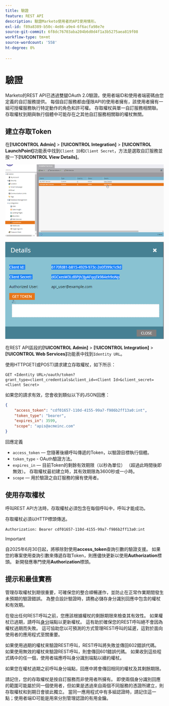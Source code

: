 ```yaml
---
title: 驗證
feature: REST API
description: 驗證Marketo使用者的API使用情形。
exl-id: f89a8389-b50c-4e86-a9e4-6f6acfa98e7e
source-git-commit: 6f8dc76703aba204b6d0d4f1a3b5275aea819f08
workflow-type: tm+mt
source-wordcount: '558'
ht-degree: 0%

---
```


# 驗證

Marketo的REST API已透過雙腿OAuth 2.0驗證。使用者端ID和使用者端密碼由您定義的自訂服務提供。 每個自訂服務都由僅限API的使用者擁有，該使用者擁有一組可授權服務執行特定動作的角色和許可權。 存取權杖與單一自訂服務相關聯。 存取權杖到期與執行個體中可能存在之其他自訂服務相關聯的權杖無關。

## 建立存取Token

在&#x200B;**[!UICONTROL Admin]** > **[!UICONTROL Integration]** > **[!UICONTROL LaunchPoint]**&#x200B;功能表中找到`Client ID`和`Client Secret`，方法是選取自訂服務並按一下&#x200B;**[!UICONTROL View Details]**。

![取得REST服務詳細資料](assets/authentication-service-view-details.png)

![啟動點認證](assets/admin-launchpoint-credentials.png)

在REST API區段的&#x200B;**[!UICONTROL Admin]** > **[!UICONTROL Integration]** > **[!UICONTROL Web Services]**&#x200B;功能表中找到`Identity URL`。

使用HTTPGET(或POST)請求建立存取權杖，如下所示：

```
GET <Identity URL>/oauth/token?grant_type=client_credentials&client_id=<Client Id>&client_secret=<Client Secret>
```

如果您的請求有效，您會收到類似以下的JSON回應：

```json
{
    "access_token": "cdf01657-110d-4155-99a7-f986b2ff13a0:int",
    "token_type": "bearer",
    "expires_in": 3599,
    "scope": "apis@acmeinc.com"
}
```

回應定義

- `access_token` — 您隨著後續呼叫傳遞的Token，以驗證目標執行個體。
- `token_type` - OAuth驗證方法。
- `expires_in` — 目前Token的剩餘有效期限（以秒為單位） （超過此時間後即無效）。 存取權杖最初建立時，其有效期限為3600秒或一小時。
- `scope` — 用於驗證之自訂服務的擁有使用者。

## 使用存取權杖

呼叫REST API方法時，存取權杖必須包含在每個呼叫中，呼叫才能成功。

存取權杖必須以HTTP標頭傳送。

`Authorization: Bearer cdf01657-110d-4155-99a7-f986b2ff13a0:int`

>[!IMPORTANT]
>
>自2025年6月30日起，將移除對使用&#x200B;**access_token**&#x200B;查詢引數的驗證支援。 如果您的專案使用查詢引數來傳遞存取Token，則應儘快更新以使用&#x200B;**Authorization**&#x200B;標頭。 新開發應專門使用&#x200B;**Authorization**&#x200B;標頭。

## 提示和最佳實務

管理存取權杖到期很重要，可確保您的整合順暢運作，並防止在正常作業期間發生未預期的驗證錯誤。 為整合設計驗證時，請務必儲存身分識別回應中包含的權杖和有效期。

在發出任何REST呼叫之前，您應該根據權杖的剩餘期限來檢查其有效性。 如果權杖已過期，請呼叫[身分](https://developer.adobe.com/marketo-apis/api/identity/#tag/Identity/operation/identityUsingGET)端點以更新權杖。 這有助於確保您的REST呼叫絕不會因為權杖過期而失敗。 這可協助您以可預測的方式管理REST呼叫的延遲，這對於面向使用者的應用程式至關重要。

如果使用過期的權杖來驗證REST呼叫，REST呼叫將失敗並傳回602錯誤代碼。 如果使用無效的權杖來驗證REST呼叫，則會傳回601錯誤代碼。 如果收到這些程式碼中的任一個，使用者端應呼叫身分識別端點以續約權杖。

如果您在權杖過期之前呼叫身分端點，回應中將會傳回相同的權杖及其剩餘期限。

請記住，您的存取權杖是按自訂服務而非使用者所擁有。 即使兩個身分識別回應的範圍可能屬於同一個使用者，但如果是透過來自兩個不同服務的憑證所建立，則存取權杖和到期日會彼此獨立。 當同一應用程式中有多組認證時，請記住這一點；使用者端ID可能是用來分別管理認證的有用金鑰。
